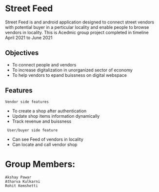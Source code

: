 # **Street Feed**

Street Feed is and android application designed to connect street vendors with potential buyer in a perticular locality and enable people to browse vendors in locality.
This is Acedmic group project completed in timeline April 2021 to June 2021

## Objectives
- To connect people and vendors
- To increase digitalization in unorganized sector of economy
- To help vendors to epand buissness on digital webspace

## Features

   ```Vendor side features```
  - To create a shop after authentication
  - Update shop items information dynamically
  - Track revenue and buissness
 
        
   ``` User/buyer side feature```
- Can see Feed of vendors in locality
- Can locate and call vendor shop
    
# Group Members: 
```
Akshay Pawar  
Atharva Kulkarni
Rohit Kemshetti
```
